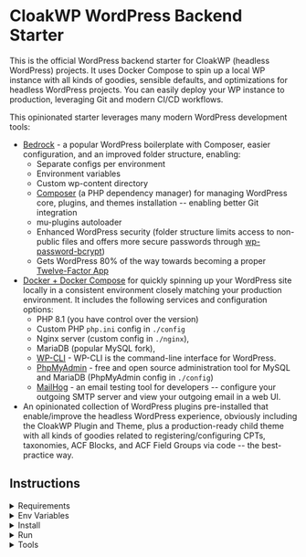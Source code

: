 # CloakWP WordPress Backend Starter
This is the official WordPress backend starter for CloakWP (headless WordPress) projects. It uses Docker Compose to spin up a local WP instance with all kinds of goodies, sensible defaults, and optimizations for headless WordPress projects. You can easily deploy your WP instance to production, leveraging Git and modern CI/CD workflows.

This opinionated starter leverages many modern WordPress development tools:
- [Bedrock](https://roots.io/bedrock/) - a popular WordPress boilerplate with Composer, easier configuration, and an improved folder structure, enabling:
  - Separate configs per environment
  - Environment variables
  - Custom wp-content directory
  - [Composer](https://getcomposer.org/) (a PHP dependency manager) for managing WordPress core, plugins, and themes installation -- enabling better Git integration
  - mu-plugins autoloader
  - Enhanced WordPress security (folder structure limits access to non-public files and offers more secure passwords through [wp-password-bcrypt](https://github.com/roots/wp-password-bcrypt))
  - Gets WordPress 80% of the way towards becoming a proper [Twelve-Factor App](http://12factor.net/)
- [Docker + Docker Compose](https://docs.docker.com/compose/) for quickly spinning up your WordPress site locally in a consistent environment closely matching your production environment. It includes the following services and configuration options:
  - PHP 8.1 (you have control over the version)
  - Custom PHP `php.ini` config in `./config`
  - Nginx server (custom config in `./nginx`),
  - MariaDB (popular MySQL fork),
  - [WP-CLI](https://wp-cli.org/) - WP-CLI is the command-line interface for WordPress.
  - [PhpMyAdmin](https://www.phpmyadmin.net/) - free and open source administration tool for MySQL and MariaDB (PhpMyAdmin config in `./config`)
  - [MailHog](https://github.com/mailhog/MailHog) - an email testing tool for developers -- configure your outgoing SMTP server and view your outgoing email in a web UI.
- An opinionated collection of WordPress plugins pre-installed that enable/improve the headless WordPress experience, obviously including the CloakWP Plugin and Theme, plus a production-ready child theme with all kinds of goodies related to registering/configuring CPTs, taxonomies, ACF Blocks, and ACF Field Groups via code -- the best-practice way.

## Instructions

<details>
 <summary>Requirements</summary>

+ [Docker](https://www.docker.com/get-started)

</details>

<details>
 <summary>Env Variables</summary>

Both step 1. and 2. below are required:

#### 1. For Docker (required step)

Copy `.env.example` in the project root to `.env` and edit your preferences.

Example:

```dotenv
# DOCKER ENVIRONMENT VARIABLES
# ----------------------------

# change the following to be unique for your project:
APP_NAME=my-website
DOMAIN=localhost:80
DB_ROOT_PASSWORD=db_root_password
DB_TABLE_PREFIX=wp_

# make sure DB_NAME is the same name you use for your production DB
DB_NAME=my-website

# add a non-root DB user with the same credentials as your production DB's user -- if you experience a DB connection error, you can test whether these creds are working by running `docker compose up`, and logging into PHPMyAdmin at http://127.0.0.1:8082/
DB_USER=db_username
DB_PASSWORD=db_password

# leave the following as-is unless you know what you're doing
IP=127.0.0.1
DB_HOST=mysql
```

#### 2. For WordPress (required step)

Edit `./src/.env.example` to your needs. During the `composer create-project` command described below (which also gets run automatically when you run `pnpm install` from the root), a `./src/.env` will be created from your `./src/.env.example`.

Example:

```dotenv
# Make sure the following DB credentials work with your Docker MySQL and your web host's DB instance (or provide custom creds specifically for Docker in .env.local)
DB_NAME='my-website'
DB_USER='db_username'
DB_PASSWORD='db_password'

# Optionally, you can use a data source name (DSN)
# When using a DSN, you can remove the DB_NAME, DB_USER, DB_PASSWORD, and DB_HOST variables
# DATABASE_URL='mysql://database_user:database_password@database_host:database_port/database_name'

# Optional variables
DB_HOST='localhost'
# DB_PREFIX='wp_'

# Note: leave this as "production", and create .env.local file with WP_ENV='development' in order for Docker to run in development mode
WP_ENV='production'

# Add your production URL below, and use .env.local to override with your local Docker URL while working locally
WP_HOME='https://my-website.com'
WP_SITEURL="${WP_HOME}/wp"

WP_DEBUG_LOG='/debug.log'

# Configuration options for the CloakWP Plugin (update .env.local for local development overrides):
CLOAKWP_FRONTEND_URL='https://demo.cloakwp.com'
CLOAKWP_PREVIEW_SECRET='8=[OEcY#MImU2YhLe-D1Wwetg1B]-2!-#,m06Lwej'
CLOAKWP_ENABLE_DEV_MODE=false
CLOAKWP_ENABLE_ISR=true
CLOAKWP_OVERRIDE_VIEW_POST_LINK=true
CLOAKWP_OVERRIDE_PREVIEW_POST_LINK=true
CLOAKWP_YOAST_USE_FRONTEND_URL=true
CLOAKWP_ENABLE_FAVICON=true
CLOAKWP_JWT_NO_EXPIRY=true
CLOAKWP_ENABLE_PREVIEW_POST=true

# Optionally customize your frontend's CloakWP-related API routes (if different than the defaults):
# CLOAKWP_PREVIEW_API_ROUTE=
# CLOAKWP_REVALIDATE_API_ROUTE=
# CLOAKWP_LOGIN_API_ROUTE=
# CLOAKWP_LOGOUT_API_ROUTE=

# For certain web hosts, like SpinupWP, you should disable WP cron in favour of the host's own cron solution
# DISABLE_WP_CRON=true

# Generate your own unique keys here: https://roots.io/salts.html
AUTH_KEY='generateme'
SECURE_AUTH_KEY='generateme'
LOGGED_IN_KEY='generateme'
NONCE_KEY='generateme'
AUTH_SALT='generateme'
SECURE_AUTH_SALT='generateme'
LOGGED_IN_SALT='generateme'
NONCE_SALT='generateme'
```

</details>

<details>
 <summary>Install</summary>
Run the following at the project root:

```shell
pnpm install
```
Or alternatively, cd into the root of the backend folder and manually run:

```shell
pnpm composer create-project
```
The former simply runs the latter for you, but from the monorepo root.

</details>

<details>
 <summary>Run</summary>

```shell
pnpm dev
```

This runs `docker-compose up`, and Docker Compose will now start all the services:

```shell
Starting my-website-mysql    ... done
Starting my-website-composer ... done
Starting my-website-phpmyadmin ... done
Starting my-website-wordpress  ... done
Starting my-website-nginx      ... done
Starting my-website-mailhog    ... done
```

🚀 Open [http://localhost](http://localhost) in your browser

## PhpMyAdmin

PhpMyAdmin comes installed as a service in docker-compose.

🚀 Open [http://127.0.0.1:8082/](http://127.0.0.1:8082/) in your browser

## MailHog

MailHog comes installed as a service in docker-compose.

🚀 Open [http://0.0.0.0:8025/](http://0.0.0.0:8025/) in your browser

</details>
<details>
 <summary>Tools</summary>

----
### Update WordPress Core and Composer packages (plugins/themes)

First, cd into the backend root (where the Dockerfile lives), then run:

```shell
pnpm composer update
```
---
### Use WP-CLI

First, login to the container:

```shell
docker exec -it my-website-wordpress bash
```
... where `my-website-wordpress` is the name of your WordPress Docker container/service.

Then, run a wp-cli command:

```shell
wp search-replace https://olddomain.com https://newdomain.com --allow-root
```

> You can use this command after you've installed WordPress using Composer (see example above).
---
### Update plugins and themes from wp-admin?

You can, but I recommend to use Composer for this only. But to enable this edit `./src/config/environments/development.php` (for example to use it in Dev)

```shell
Config::define('DISALLOW_FILE_EDIT', false);
Config::define('DISALLOW_FILE_MODS', false);
```
---
### Useful Docker Commands

When making changes to the Dockerfile, use:

```bash
docker-compose up -d --force-recreate --build
```

Login to the docker container

```shell
docker exec -it my-website-wordpress bash
```

Stop

```shell
docker-compose stop
```

Down (stop and remove)

```shell
docker-compose down
```

Cleanup

```shell
docker-compose rm -v
```

Recreate

```shell
docker-compose up -d --force-recreate
```

Rebuild docker container when Dockerfile has changed

```shell
docker-compose up -d --force-recreate --build
```
</details>
